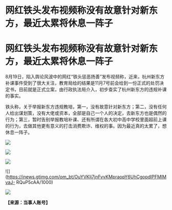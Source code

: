 # 网红铁头发布视频称没有故意针对新东方，最近太累将休息一阵子

# 网红铁头发布视频称没有故意针对新东方，最近太累将休息一阵子

8月19日，陷入舆论风波中的网红“铁头惩恶扬善”发布视频称，近来，杭州新东方补课事件受到了很大关注，教育局给的结果是11月7号前会给到一份正式的处罚决定书，目前就是正式立案，由行政执法局介入，初步查实了杭州新东方的违规补课的事实。

铁头称，关于举报新东方违规教培，第一，没有故意针对新东方；第二，没有任何人给出谋划策，没有大佬或资本，全部是自己一个人的决定，去新东方也是偶然的行为；第三，暂时告别举报教培补课、还有所谓在各大初中高中学校里面超前上课的行为，去做其他更有意义的打击消费欺诈、维权的事。因为最近真的太累了，想休息一阵子。

![](https://inews.gtimg.com/om_bt/Otwi_ukMXhragAGqFXx5iKlpa4Z6SOpMCgvLnsEjK5pJwAA/1000)

![](https://inews.gtimg.com/om_bt/Od7_Io4Zx0X4-IuHTXtvLoUow64b40sfNV2PmA0pO94yYAA/1000)

![](https://inews.gtimg.com/om_bt/O1Dsb3kJwBj3K1awSk2S82_DJ29vsEXbzpN8aYjeQlRDkAA/1000)

![](https://inews.gtimg.com/om_bt/OuYVKIj7jnFvvKMpraopY6UhCgopdlPFMlMvaJ-
RQuP5cAA/1000)

![](https://inews.gtimg.com/om_bt/OZoBPHDuIEVc_qCWNu-x9JRsARwpKvJ-2Si_eVj43BnzcAA/1000)

**【来源：当事人账号】**

